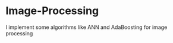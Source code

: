 Image-Processing
================

I implement some algorithms like ANN and AdaBoosting  for image processing
